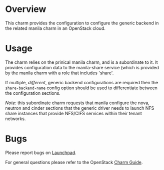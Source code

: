 # Overview

This charm provides the configuration to configure the generic backend in the
related manila charm in an OpenStack cloud.

# Usage

The charm relies on the prinical manila charm, and is a subordinate to it.  It
provides configuration data to the manila-share service (which is provided by
the manila charm with a role that includes 'share'.

If multiple, _different_, generic backend configurations are required then the
`share-backend-name` config option should be used to differentiate between the
configuration sections.

_Note_: this subordinate charm requests that manila configure the nova, neutron
and cinder sections that the generic driver needs to launch NFS share instances
that provide NFS/CIFS services within their tenant networks.

# Bugs

Please report bugs on [Launchpad](https://bugs.launchpad.net/charm-manila-generic/+filebug).

For general questions please refer to the OpenStack [Charm Guide](https://github.com/openstack/charm-guide).
